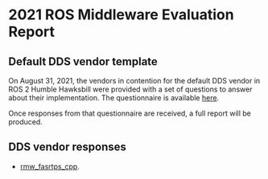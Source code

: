 # 2021 ROS Middleware Evaluation Report

## Default DDS vendor template

On August 31, 2021, the vendors in contention for the default DDS vendor in ROS 2 Humble Hawksbill were provided with a set of questions to answer about their implementation.
The questionnaire is available [here](dds_provider_question_template.md).

Once responses from that questionnaire are received, a full report will be produced.

## DDS vendor responses

- [rmw_fasrtps_cpp](eProsima-response.md).
